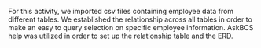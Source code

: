 For this activity, we imported csv files containing employee data from different tables. We established the relationship across all tables in order to make an easy to query selection on specific employee information. AskBCS help was utilized in order to set up the relationship table and the ERD.
